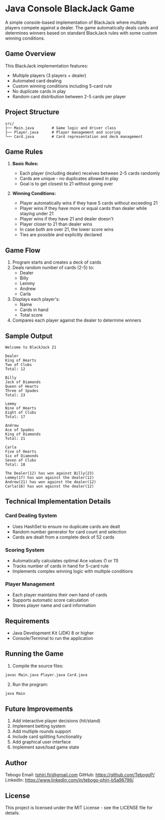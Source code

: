 # Java Console BlackJack Game

A simple console-based implementation of BlackJack where multiple players compete against a dealer. The game automatically deals cards and determines winners based on standard BlackJack rules with some custom winning conditions.

## Game Overview

This BlackJack implementation features:
- Multiple players (3 players + dealer)
- Automated card dealing
- Custom winning conditions including 5-card rule
- No duplicate cards in play
- Random card distribution between 2-5 cards per player

## Project Structure

```
src/
├── Main.java        # Game logic and driver class
├── Player.java      # Player management and scoring
└── Card.java        # Card representation and deck management
```

## Game Rules

1. **Basic Rules:**
   - Each player (including dealer) receives between 2-5 cards randomly
   - Cards are unique - no duplicates allowed in play
   - Goal is to get closest to 21 without going over

2. **Winning Conditions:**
   - Player automatically wins if they have 5 cards without exceeding 21
   - Player wins if they have more or equal cards than dealer while staying under 21
   - Player wins if they have 21 and dealer doesn't
   - Player closer to 21 than dealer wins
   - In case both are over 21, the lower score wins
   - Ties are possible and explicitly declared

## Game Flow

1. Program starts and creates a deck of cards
2. Deals random number of cards (2-5) to:
   - Dealer
   - Billy
   - Lemmy
   - Andrew
   - Carla
3. Displays each player's:
   - Name
   - Cards in hand
   - Total score
4. Compares each player against the dealer to determine winners

## Sample Output

```
Welcome to BlackJack 21  

Dealer
King of Hearts
Two of Clubs
Total: 12

Billy
Jack of Diamonds
Queen of Hearts
Three of Spades
Total: 23

Lemmy
Nine of Hearts
Eight of Clubs
Total: 17

Andrew
Ace of Spades
King of Diamonds
Total: 21

Carla
Five of Hearts
Six of Diamonds
Seven of Clubs
Total: 18

The Dealer(12) has won against Billy(23)
Lemmy(17) has won against the dealer(12)
Andrew(21) has won against the dealer(12)
Carla(18) has won against the dealer(12)
```

## Technical Implementation Details

### Card Dealing System
- Uses HashSet to ensure no duplicate cards are dealt
- Random number generator for card count and selection
- Cards are dealt from a complete deck of 52 cards

### Scoring System
- Automatically calculates optimal Ace values (1 or 11)
- Tracks number of cards in hand for 5-card rule
- Implements complex winning logic with multiple conditions

### Player Management
- Each player maintains their own hand of cards
- Supports automatic score calculation
- Stores player name and card information

## Requirements

- Java Development Kit (JDK) 8 or higher
- Console/Terminal to run the application

## Running the Game

1. Compile the source files:
```bash
javac Main.java Player.java Card.java
```

2. Run the program:
```bash
java Main
```

## Future Improvements

1. Add interactive player decisions (hit/stand)
2. Implement betting system
3. Add multiple rounds support
4. Include card splitting functionality
5. Add graphical user interface
6. Implement save/load game state

## Author
Tebogo 
Email: tphiri.firi@gmail.com 
GitHub: https://github.com/TebogoP/ 
LinkedIn: https://www.linkedin.com/in/tebogo-phiri-b5a96796/

## License
This project is licensed under the MIT License - see the LICENSE file for details.
